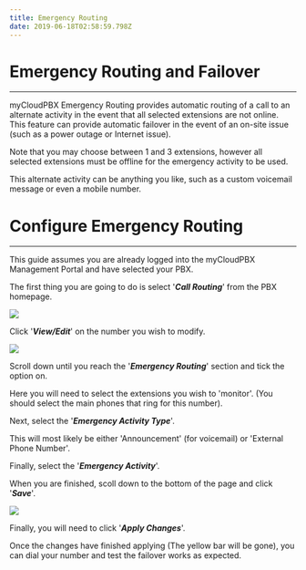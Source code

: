 ```yaml
---
title: Emergency Routing
date: 2019-06-18T02:58:59.798Z
---
```

# Emergency Routing and Failover
----

myCloudPBX Emergency Routing provides automatic routing of a call to an alternate activity in the event that all selected extensions are not online. This feature can provide automatic failover in the event of an on-site issue (such as a power outage or Internet issue).

Note that you may choose between 1 and 3 extensions, however all selected extensions must be offline for the emergency activity to be used.

This alternate activity can be anything you like, such as a custom voicemail message or even a mobile number.

# Configure Emergency Routing
----

This guide assumes you are already logged into the myCloudPBX Management Portal and have selected your PBX.

The first thing you are going to do is select '_**Call Routing**_' from the PBX homepage.

![](/images/pbx-callrecordings-3.png)

Click '**_View/Edit_**' on the number you wish to modify.

![](/images/pbx-failover-1.png)

Scroll down until you reach the '_**Emergency Routing**_' section and tick the option on.

Here you will need to select the extensions you wish to 'monitor'. (You should select the main phones that ring for this number).

Next, select the '_**Emergency Activity Type**_'.

This will most likely be either 'Announcement' (for voicemail) or 'External Phone Number'.

Finally, select the '_**Emergency Activity**_'.

When you are finished, scoll down to the bottom of the page and click '_**Save**_'.


![](/images/pbx-apply-viewchanges.png)

Finally, you will need to click '**_Apply Changes_**'.

Once the changes have finished applying (The yellow bar will be gone), you can dial your number and test the failover works as expected.
